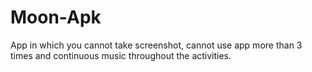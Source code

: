 # Moon-Apk
App in which you cannot take screenshot, cannot use app more than 3 times and continuous music throughout the activities.
